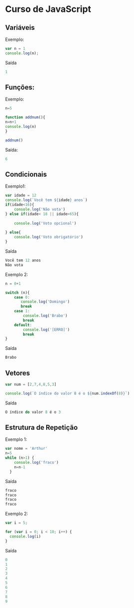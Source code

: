 # Curso de JavaScript
## Variáveis 

Exemplo:
~~~JavaScript
var n = 1
console.log(n);
~~~

Saída
~~~JavaScript
1
~~~
## Funções:

Exemplo:
~~~JavaScript
n=5

function addnum(){
n=n+1
console.log(n)
}

addnum()
~~~

Saída:
~~~JavaScript
6
~~~

## Condicionais

Exemplo1:
~~~JavaScript
var idade = 12
console.log(`Você tem ${idade} anos`)
if(idade<16){
    console.log('Não vota')
} else if(idade< 18 || idade>65){
    
    console.log('Voto opcional')
    
} else{
    console.log('Voto obrigatório')
}
~~~
Saída
~~~JavaScript
Você tem 12 anos
Não vota
~~~

Exemplo 2:
~~~JavaScript
n = 0+1

switch (n){
    case 0:
       console.log('Domingo')
       break
    case 1:
        console.log('Brabo')
        break
    default:
        console.log('[ERRO]')
        break
}
~~~
Saída
~~~JavaScript
Brabo
~~~
## Vetores
~~~JavaScript
var num = [2,7,4,8,5,3]

console.log(`O índice do valor 8 é o ${num.indexOf(8)}`)
~~~

Saída
~~~JavaScript
O índice do valor 8 é o 3
~~~

## Estrutura de Repetição
Exemplo 1:
~~~JavaScript
var nome = 'Arthur' 
n=5
while (n>1) {
    console.log('fraco')
    n=n-1
  }
~~~
Saída
~~~JavaScript
fraco
fraco
fraco
fraco
~~~

Exemplo 2:

~~~JavaScript
var i = 5;

for (var i = 0; i < 10; i++) {
  console.log(i)
}
~~~

Saída
~~~JavaScript
0
1
2
3
4
5
6
7
8
9
~~~
